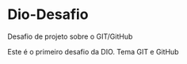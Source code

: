 # Dio-Desafio
Desafio de projeto sobre o GIT/GitHub

Este é o primeiro desafio da DIO.
Tema GIT e GitHub
